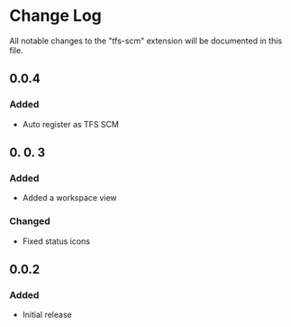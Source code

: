 # Change Log

All notable changes to the "tfs-scm" extension will be documented in this file.

## 0.0.4
### Added
* Auto register as TFS SCM

## 0. 0. 3
### Added
- Added a workspace view
### Changed
- Fixed status icons

## 0.0.2
### Added
- Initial release
